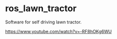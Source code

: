 # ros_lawn_tractor
Software for self driving lawn tractor.

https://www.youtube.com/watch?v=-RF8hOKg6WU
